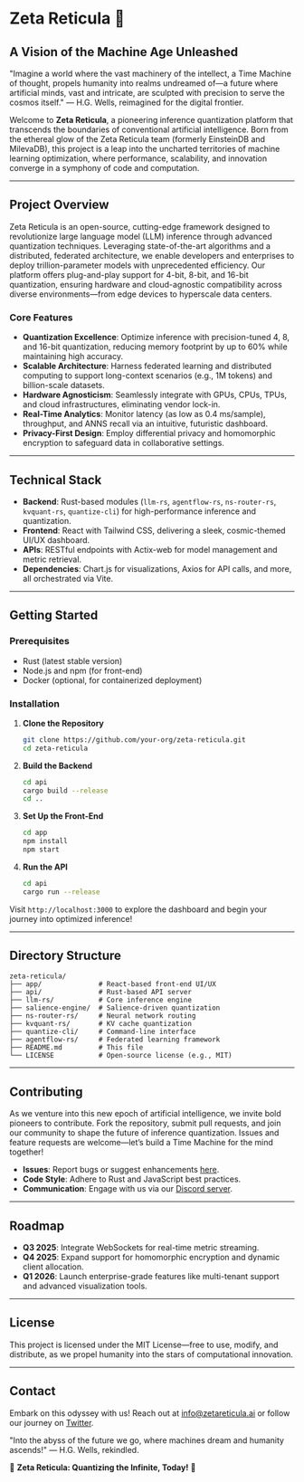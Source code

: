 # Zeta Reticula 🌌

## A Vision of the Machine Age Unleashed

"Imagine a world where the vast machinery of the intellect, a Time Machine of thought, propels humanity into realms undreamed of—a future where artificial minds, vast and intricate, are sculpted with precision to serve the cosmos itself." — H.G. Wells, reimagined for the digital frontier.

Welcome to **Zeta Reticula**, a pioneering inference quantization platform that transcends the boundaries of conventional artificial intelligence. Born from the ethereal glow of the Zeta Reticula team (formerly EinsteinDB and MilevaDB), this project is a leap into the uncharted territories of machine learning optimization, where performance, scalability, and innovation converge in a symphony of code and computation.

---

## Project Overview

Zeta Reticula is an open-source, cutting-edge framework designed to revolutionize large language model (LLM) inference through advanced quantization techniques. Leveraging state-of-the-art algorithms and a distributed, federated architecture, we enable developers and enterprises to deploy trillion-parameter models with unprecedented efficiency. Our platform offers plug-and-play support for 4-bit, 8-bit, and 16-bit quantization, ensuring hardware and cloud-agnostic compatibility across diverse environments—from edge devices to hyperscale data centers.

### Core Features

- **Quantization Excellence**: Optimize inference with precision-tuned 4, 8, and 16-bit quantization, reducing memory footprint by up to 60% while maintaining high accuracy.
- **Scalable Architecture**: Harness federated learning and distributed computing to support long-context scenarios (e.g., 1M tokens) and billion-scale datasets.
- **Hardware Agnosticism**: Seamlessly integrate with GPUs, CPUs, TPUs, and cloud infrastructures, eliminating vendor lock-in.
- **Real-Time Analytics**: Monitor latency (as low as 0.4 ms/sample), throughput, and ANNS recall via an intuitive, futuristic dashboard.
- **Privacy-First Design**: Employ differential privacy and homomorphic encryption to safeguard data in collaborative settings.

---

## Technical Stack

- **Backend**: Rust-based modules (`llm-rs`, `agentflow-rs`, `ns-router-rs`, `kvquant-rs`, `quantize-cli`) for high-performance inference and quantization.
- **Frontend**: React with Tailwind CSS, delivering a sleek, cosmic-themed UI/UX dashboard.
- **APIs**: RESTful endpoints with Actix-web for model management and metric retrieval.
- **Dependencies**: Chart.js for visualizations, Axios for API calls, and more, all orchestrated via Vite.

---

## Getting Started

### Prerequisites

- Rust (latest stable version)
- Node.js and npm (for front-end)
- Docker (optional, for containerized deployment)

### Installation

1. **Clone the Repository**

   ```bash
   git clone https://github.com/your-org/zeta-reticula.git
   cd zeta-reticula
   ```

2. **Build the Backend**

   ```bash
   cd api
   cargo build --release
   cd ..
   ```

3. **Set Up the Front-End**

   ```bash
   cd app
   npm install
   npm start
   ```

4. **Run the API**

   ```bash
   cd api
   cargo run --release
   ```

Visit `http://localhost:3000` to explore the dashboard and begin your journey into optimized inference!

---

## Directory Structure

```
zeta-reticula/
├── app/              # React-based front-end UI/UX
├── api/              # Rust-based API server
├── llm-rs/           # Core inference engine
├── salience-engine/  # Salience-driven quantization
├── ns-router-rs/     # Neural network routing
├── kvquant-rs/       # KV cache quantization
├── quantize-cli/     # Command-line interface
├── agentflow-rs/     # Federated learning framework
├── README.md         # This file
└── LICENSE           # Open-source license (e.g., MIT)
```

---

## Contributing

As we venture into this new epoch of artificial intelligence, we invite bold pioneers to contribute. Fork the repository, submit pull requests, and join our community to shape the future of inference quantization. Issues and feature requests are welcome—let’s build a Time Machine for the mind together!

- **Issues**: Report bugs or suggest enhancements [here](https://github.com/your-org/zeta-reticula/issues).
- **Code Style**: Adhere to Rust and JavaScript best practices.
- **Communication**: Engage with us via our [Discord server](https://discord.gg/your-invite-link).

---

## Roadmap

- **Q3 2025**: Integrate WebSockets for real-time metric streaming.
- **Q4 2025**: Expand support for homomorphic encryption and dynamic client allocation.
- **Q1 2026**: Launch enterprise-grade features like multi-tenant support and advanced visualization tools.

---

## License

This project is licensed under the MIT License—free to use, modify, and distribute, as we propel humanity into the stars of computational innovation.

---

## Contact

Embark on this odyssey with us! Reach out at [info@zetareticula.ai](mailto:info@zetareticula.ai) or follow our journey on [Twitter](https://twitter.com/ZetaReticulaAI).

"Into the abyss of the future we go, where machines dream and humanity ascends!" — H.G. Wells, rekindled.

🌠 **Zeta Reticula: Quantizing the Infinite, Today!** 🌠
